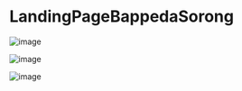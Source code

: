 # LandingPageBappedaSorong

![image](https://user-images.githubusercontent.com/16782494/226593404-0db46fd2-db82-4c25-9115-317e5d1270e2.png)

![image](https://user-images.githubusercontent.com/16782494/226593584-f404e928-6b86-4293-b0b4-3a2283635cdb.png)

![image](https://user-images.githubusercontent.com/16782494/226593654-ce587064-c131-4d2a-91fa-6fb2c66d13fc.png)
